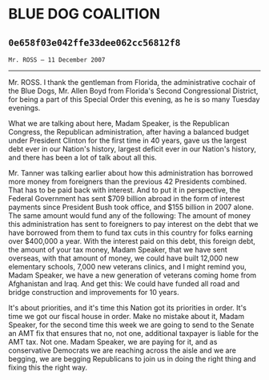 # BLUE DOG COALITION
## `0e658f03e042ffe33dee062cc56812f8`
`Mr. ROSS — 11 December 2007`

---


Mr. ROSS. I thank the gentleman from Florida, the administrative 
cochair of the Blue Dogs, Mr. Allen Boyd from Florida's Second 
Congressional District, for being a part of this Special Order this 
evening, as he is so many Tuesday evenings.

What we are talking about here, Madam Speaker, is the Republican 
Congress, the Republican administration, after having a balanced budget 
under President Clinton for the first time in 40 years, gave us the 
largest debt ever in our Nation's history, largest deficit ever in our 
Nation's history, and there has been a lot of talk about all this.

Mr. Tanner was talking earlier about how this administration has 
borrowed more money from foreigners than the previous 42 Presidents 
combined. That has to be paid back with interest. And to put it in 
perspective, the Federal Government has sent $709 billion abroad in the 
form of interest payments since President Bush took office, and $155 
billion in 2007 alone. The same amount would fund any of the following: 
The amount of money this administration has sent to foreigners to pay 
interest on the debt that we have borrowed from them to fund tax cuts 
in this country for folks earning over $400,000 a year. With the 
interest paid on this debt, this foreign debt, the amount of your tax 
money, Madam Speaker, that we have sent overseas, with that amount of 
money, we could have built 12,000 new elementary schools, 7,000 new 
veterans clinics, and I might remind you, Madam Speaker, we have a new 
generation of veterans coming home from Afghanistan and Iraq. And get 
this: We could have funded all road and bridge construction and 
improvements for 10 years.

It's about priorities, and it's time this Nation got its priorities 
in order. It's time we got our fiscal house in order. Make no mistake 
about it, Madam Speaker, for the second time this week we are going to 
send to the Senate an AMT fix that ensures that no, not one, additional 
taxpayer is liable for the AMT tax. Not one. Madam Speaker, we are 
paying for it, and as conservative Democrats we are reaching across the 
aisle and we are begging, we are begging Republicans to join us in 
doing the right thing and fixing this the right way.
